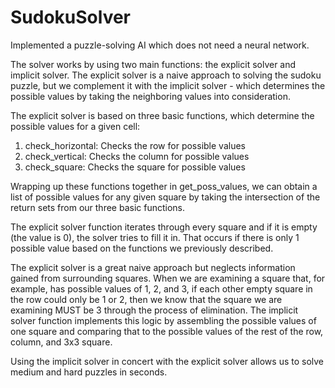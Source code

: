 # SudokuSolver
Implemented a puzzle-solving AI which does not need a neural network.

The solver works by using two main functions: the explicit solver and implicit solver.
The explicit solver is a naive approach to solving the sudoku puzzle, but we complement it with the implicit solver - which determines the possible values by taking the neighboring values into consideration.

The explicit solver is based on three basic functions, which determine the possible values for a given cell:
1. check_horizontal: Checks the row for possible values
2. check_vertical: Checks the column for possible values
3. check_square: Checks the square for possible values

Wrapping up these functions together in get_poss_values, we can obtain a list of possible values for any given square by taking the intersection of the return sets from our three basic functions.

The explicit solver function iterates through every square and if it is empty (the value is 0), the solver tries to fill it in. That occurs if there is only 1 possible value based on the functions we previously described.

The explicit solver is a great naive approach but neglects information gained from surrounding squares. When we are examining a square that, for example, has possible values of 1, 2, and 3, if each other empty square in the row could only be 1 or 2, then we know that the square we are examining MUST be 3 through the process of elimination. The implicit solver function implements this logic by assembling the possible values of one square and comparing that to the possible values of the rest of the row, column, and 3x3 square.

Using the implicit solver in concert with the explicit solver allows us to solve medium and hard puzzles in seconds.

